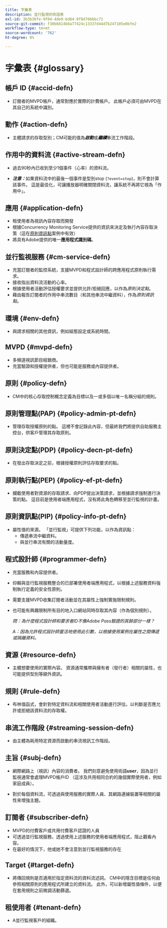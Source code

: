 ```yaml
---
title: 字彙表
description: 並行監視的術語表
exl-id: 3b3b36fe-9f04-4de9-bd84-9f8d766bbc71
source-git-commit: f30b6814b8a77424c13337d44d7b247105e0bfe2
workflow-type: tm+mt
source-wordcount: '762'
ht-degree: 0%

---
```


# 字彙表 {#glossary}

## 帳戶 ID {#accid-defn}

* 訂閱者的MVPD帳戶，通常對應於實際的計費帳戶。 此帳戶必須可由MVPD在其自己的系統中識別。

## 動作 {#action-defn}

* 主體請求的存取型別；CM可能的值為&#x200B;***啟動***&#x200B;或&#x200B;***繼續***&#x200B;串流工作階段。

## 作用中的資料流 {#active-stream-defn}

* 過去90秒內已收到至少1個事件（心率）的資料流。

* ***注意：***&#x200B;如果資料流中的最後一個事件是型別stop (`?event=stop`)，則不會計算該事件。 這是最佳化，可讓播放器明確關閉資料流，讓系統不再將它視為「作用中」。

## 應用 {#application-defn}

* 租使用者為視訊內容存取而開發
* 根據Concurrency Monitoring Service提供的資訊來決定及執行內容存取決策（這在[原則資訊點](/help/concurrency-monitoring/policy-info-pt-versionone.md)案例中有效）
* 將具有Adobe提供的唯一&#x200B;**應用程式識別碼**。

## 並行監視服務 {#cm-service-defn}

* 充當訂閱者的監控系統，支援MVPD和程式設計師的跨應用程式原則執行需求。
* 接收指出資料流活動的心率。
* 根據使用者活動評估授權要求並提供允許/拒絕回應，以作為&#x200B;_原則決定點_。
* 藉由報告訂閱者的作用中串流數目（和其他串流中繼資料），作為&#x200B;_原則資訊點_。

## 環境 {#env-defn}

* 與請求相關的其他資訊，例如組態設定或系統時間。

## MVPD {#mvpd-defn}

* 多頻道視訊節目經銷商。
* 充當驗證和授權提供者，但也可能是服務或內容提供者。

## 原則 {#policy-defn}

* CM中的核心存取控制概念定義為目標以及一或多個以唯一名稱分組的規則。

## 原則管理點(PAP) {#policy-admin-pt-defn}

* 管理存取授權原則的點。 這裡不會記錄此內容，但最終我們將提供自助服務主控台，供客戶管理其存取原則。

## 原則決定點(PDP) {#policy-decn-pt-defn}

* 在發出存取決定之前，根據授權原則評估存取要求的點。

## 原則執行點(PEP) {#policy-ef-pt-defn}

* 攔截使用者對資源的存取請求、向PDP提出決策請求，並根據請求強制進行決策的點。 這目前是使用者端應用程式，沒有將此角色轉移至並行監視的計畫。

## 原則資訊點(PIP) {#policy-info-pt-defn}

* 屬性值的來源。 「並行監視」可提供下列功能，以作為資訊點：
   * 傳遞串流中繼資料。
   * 與並行串流有關的活動量度。

## 程式設計師 {#programmer-defn}

* 充當服務和內容提供者。
* 仰賴與並行監視服務整合的已部署使用者端應用程式，以根據上述服務資料強制執行定義的安全性原則。
* 需要支援MVPD收集訂閱者活動並在其屬性上強制實施限制規則。
* 也可能有興趣限制所有目的地入口網站同時存取其內容（作為個別規則）。

  *問：為什麼程式設計師和要求者ID不像Adobe Pass驗證的其餘部分一樣？*

  *A：因為允許程式設計師靈活地使用此引數，以根據使用案例在屬性之間傳遞或隔離資料。*

## 資源 {#resource-defn}

* 主體想要使用的實際內容。 資源通常攜帶與擁有者（發行者）相關的屬性，也可能提供型別等額外資訊。

## 規則 {#rule-defn}

* 布林值函式，會針對特定資料流和相關使用者活動進行評估，以判斷是否應允許或拒絕該資料流的存取權。

## 串流工作階段 {#streaming-session-defn}

* 由主體為耗用特定資源而啟動的串流視訊工作階段。

## 主旨 {#subj-defn}

* 網際網路上（視訊）內容的消費者。 我們刻意避免使用術語&#x200B;_&#x200B;**user**&#x200B;_，因為並行監視通常會處理MVPD帳戶ID （這涉及共用相同合約的幾個實際使用者，例如家庭成員）。

* 對於每個資料流，可透過與使用服務的實際人員、其網路連線裝置等相關的屬性來增強主題。

## 訂閱者 {#subscriber-defn}

* MVPD的付費客戶或共用付費客戶認證的人員
* 可透過並行監視服務，透過使用上述服務的使用者端應用程式，阻止觀看內容。
* 在最好的情況下，他或她不會注意到並行監視服務的存在

## Target {#target-defn}

* 將傳回規則是否適用於指定資料流的資料流述詞。 CM中的隱含目標是任何由參照相關原則的應用程式所建立的資料流。 此外，可以新增屬性值條件，以便在套用規則之前微調活動篩選。

## 租使用者 {#tenant-defn}

* A並行監視客戶的組織。
